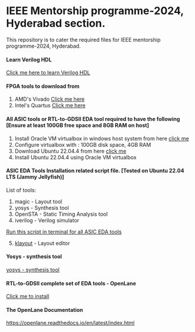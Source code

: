 # IEEE Mentorship programme-2024, Hyderabad section.
This repository is to cater the required files for IEEE mentorship programme-2024, Hyderabad.

#### Learn Verilog HDL 
[Click me here to learn Verilog HDL](https://github.com/dicdesign/ieeeMentorshipHyd/blob/main/verilog/readme.md)

#### FPGA tools to download from
1. AMD's Vivado [Click me here](https://www.xilinx.com/support/download.html)
2. Intel's Quartus [Click me here](https://www.intel.com/content/www/us/en/software-kit/825278/intel-quartus-prime-lite-edition-design-software-version-23-1-1-for-windows.html)

#### All ASIC tools or RTL-to-GDSII EDA tool required to have the following [Ensure at least 100GB free space and 8GB RAM on host]
1. Install Oracle VM virtualbox in windows host system from here [click me](https://www.virtualbox.org/wiki/Downloads)
2. Configure virtualbox with : 100GB disk space, 4GB RAM
3. Download Ubuntu 22.04.4 from here [click me](https://releases.ubuntu.com/22.04/ubuntu-22.04.4-desktop-amd64.iso)
4. Install Ubuntu 22.04.4 using Oracle VM virtualbox

#### ASIC EDA Tools Installation related script file. [Tested on Ubuntu 22.04 LTS (Jammy Jellyfish)]
List of tools:<br>
1. magic - Layout tool<br>
2. yosys - Synthesis tool<br>
3. OpenSTA - Static Timing Analysis tool<br>
4. iverilog - Verilog simulator<br>

[Run this script in terminal for all ASIC EDA tools](https://github.com/dicdesign/ieeeMentorshipHyd/blob/main/asicTools/asic_tools_set.sh)

5. [klayout](https://github.com/dicdesign/ieeeMentorshipHyd/blob/main/asicTools/klayout.md) - Layout editor

#### Yosys - synthesis tool
[yosys - synthesis tool](https://github.com/dicdesign/ieeeMentorshipHyd/tree/main/collaterals%20of%20synthesis%20tool%20yosys)

#### RTL-to-GDSII complete set of EDA tools - OpenLane
[Click me to install](https://github.com/dicdesign/ieeeMentorshipHyd/blob/main/asicTools/openlaneInstall.sh)

#### The OpenLane Documentation

https://openlane.readthedocs.io/en/latest/index.html
